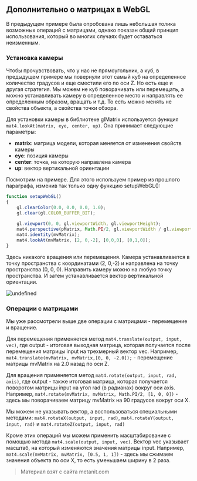 ## Дополнительно о матрицах в WebGL

В предыдущем примере была опробована лишь небольшая толика возможных операций с матрицами, однако показан общий принцип использования, который во многих случаях будет оставаться неизменным.

### Установка камеры

Чтобы прочувствовать, что у нас не прямоугольник, а куб, в предыдущем примере мы повернули этот самый куб на определенное количество градусов и еще сместили его по оси Z. Но есть еще и другая стратегия. Мы можем не куб поворачивать или перемещать, а можно устанавливать камеру в определенное место и направлять ее определенным образом, вращать и т.д. То есть можно менять не свойства объекта, а свойства точки обзора.

Для установки камеры в библиотеке glMatrix используется функция `mat4.lookAt(matrix, eye, center, up)`. Она принимает следующие параметры:
- **matrix**: матрица модели, которая меняется от изменения свойств камеры
- **eye**: позиция камеры
- **center**: точка, на которую направлена камера
- **up**: вектор вертикальной ориентации

Посмотрим на примере. Для этого используем пример из прошлого параграфа, изменив так только одну функцию setupWebGL():

```js
function setupWebGL()
{
    gl.clearColor(0.0, 0.0, 0.0, 1.0);     
    gl.clear(gl.COLOR_BUFFER_BIT);     
                
    gl.viewport(0, 0, gl.viewportWidth, gl.viewportHeight);
    mat4.perspective(pMatrix, Math.PI/2, gl.viewportWidth / gl.viewportHeight, 0.1, 100.0);
    mat4.identity(mvMatrix);
    mat4.lookAt(mvMatrix, [2, 0,-2], [0,0,0], [0,1,0]);    
}
```

Здесь никакого вращения или перемещения. Камера устанавливается в точку пространства с координатами (2, 0,-2) и направлена на точку пространства (0, 0, 0). Направить камеру можно на любую точку пространства. И затем устанавливается вектор вертикальной ориентации.

![undefined](https://metanit.com/web/webgl/pics/5.5.png)

### Операции с матрицами

Мы уже рассмотрели выше две операции с матрицами - перемещение и вращение.

Для перемещения применяется метод `mat4.translate(output, input, vec)`, где output - итоговая выходная матрица, которая получается после перемещения матрицы input на трехмерный вектор vec. Например, `mat4.translate(mvMatrix, mvMatrix,[0, 0, -2.0]);` - перемещение матрицы mvMatrix на 2.0 назад по оси Z.

Для вращения применяется метод `mat4.rotate(output, input, rad, axis)`, где output - также итоговая матрица, которая получается поворотом матрицы input на угол rad (в радианах) вокруг оси axis. Например, `mat4.rotate(mvMatrix, mvMatrix, Math.PI/2, [1, 0, 0])` - здесь мы поворачиваем матрицу mvMatrix на 90 градусов вокруг оси X.

Мы можем не указывать вектор, а воспользоваться специальными методами: `mat4.rotateX(output, input, rad)`, `mat4.rotateY(output, input, rad)` и `mat4.rotateZ(output, input, rad)`

Кроме этих операций мы можем применить масштабирование с помощью метода `mat4.scale(output, input, vec)`. Вектор vec указывает масштаб, на который изменяются значения матрицы input. Например, `mat4.scale(mvMatrix, mvMatrix, [0.5, 1, 1])` - здесь мы сжимаем значения объекта по оси Х, то есть уменьшаем ширину в 2 раза.


> Материал взят с сайта metanit.com
